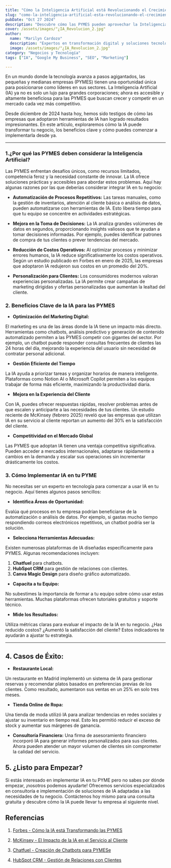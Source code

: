 ```yaml
---
title: "Cómo la Inteligencia Artificial está Revolucionando el Crecimiento de las PYMES en 2025"
slug: "como-la-inteligencia-artificial-esta-revolucionando-el-crecimiento-de-las-pymes-en-2025"
pubDate: "Oct 27 2024"
description: "Descubre cómo las PYMES pueden aprovechar la Inteligencia Artificial para impulsar su crecimiento, mejorar la eficiencia y competir en un mercado global. Conoce los beneficios clave y servicios disponibles para implementar IA hoy mismo."
cover: /assets/images/"¿IA_Revolucion_2.jpg"
author:
  name: "Marilyn Cardozo"
  description: "Expertos en transformación digital y soluciones tecnológicas para PYMES."
  image: /assets/images/"¿IA_Revolucion_2.jpg"
category: "Negocios y Tecnología"
tags: ["IA", "Google My Business", "SEO", "Marketing"]

---
```



En un mundo donde la tecnología avanza a pasos agigantados, las pequeñas y medianas empresas (PYMES) tienen una oportunidad única para posicionarse como líderes en sus sectores. La Inteligencia Artificial (IA) ya no es solo un lujo para grandes corporaciones; ahora es accesible y altamente beneficiosa para las PYMES que buscan crecer y competir en un mercado cada vez más competitivo.

Desde diciembre de 2024 hasta hoy, hemos sido testigos de cómo las empresas que adoptaron herramientas de IA han logrado resultados impresionantes. En este artículo, exploraremos cómo la IA puede transformar tu negocio, los beneficios clave y cómo puedes comenzar a implementarla desde ya.

---


### 1.¿Por qué las PYMES deben considerar la Inteligencia Artificial?

Las PYMES enfrentan desafíos únicos, como recursos limitados, competencia feroz y la necesidad constante de innovar. La IA ofrece soluciones prácticas y accesibles para abordar estos problemas. Aquí hay algunas razones por las que deberías considerar integrar IA en tu negocio:

- **Automatización de Procesos Repetitivos:**
 Las tareas manuales, como la gestión de inventarios, atención al cliente básica o análisis de datos, pueden automatizarse con herramientas de IA. Esto libera tiempo para que tu equipo se concentre en actividades estratégicas.

- **Mejora en la Toma de Decisiones:**
 La IA analiza grandes volúmenes de datos en segundos, proporcionando insights valiosos que te ayudan a tomar decisiones informadas. Por ejemplo, puedes identificar patrones de compra de tus clientes o prever tendencias del mercado.

- **Reducción de Costos Operativos:**
 Al optimizar procesos y minimizar errores humanos, la IA reduce significativamente los costos operativos. Según un estudio publicado en Forbes en enero de 2025, las empresas que adoptaron IA redujeron sus costos en un promedio del 20%.

- **Personalización para Clientes:**
 Los consumidores modernos valoran experiencias personalizadas. La IA permite crear campañas de marketing dirigidas y ofertas personalizadas que aumentan la lealtad del cliente.


### 2. Beneficios Clave de la IA para las PYMES

- **Optimización del Marketing Digital:**

 El marketing es una de las áreas donde la IA tiene un impacto más directo. Herramientas como chatbots, análisis predictivo y generación de contenido automatizado permiten a las PYMES competir con gigantes del sector. Por ejemplo, un chatbot puede responder consultas frecuentes de clientes las 24 horas del día, mejorando la experiencia del usuario sin necesidad de contratar personal adicional.

- **Gestión Eficiente del Tiempo**

 La IA ayuda a priorizar tareas y organizar horarios de manera inteligente. Plataformas como Notion AI o Microsoft Copilot permiten a los equipos trabajar de forma más eficiente, maximizando la productividad diaria.

- **Mejora en la Experiencia del Cliente**

 Con IA, puedes ofrecer respuestas rápidas, resolver problemas antes de que escalen y anticiparte a las necesidades de tus clientes. Un estudio reciente de McKinsey (febrero 2025) reveló que las empresas que utilizan IA en su servicio al cliente reportan un aumento del 30% en la satisfacción del cliente.

- **Competitividad en el Mercado Global**

 Las PYMES que adoptan IA tienen una ventaja competitiva significativa. Pueden acceder a mercados internacionales, adaptarse rápidamente a cambios en la demanda y escalar sus operaciones sin incrementar drásticamente los costos.


### 3. Cómo Implementar IA en tu PYME

No necesitas ser un experto en tecnología para comenzar a usar IA en tu negocio. Aquí tienes algunos pasos sencillos:

- **Identifica Áreas de Oportunidad:**

 Evalúa qué procesos en tu empresa podrían beneficiarse de la automatización o análisis de datos. Por ejemplo, si gastas mucho tiempo respondiendo correos electrónicos repetitivos, un chatbot podría ser la solución.

- **Selecciona Herramientas Adecuadas:**

Existen numerosas plataformas de IA diseñadas específicamente para PYMES. Algunas recomendaciones incluyen:

   1. **Chatfuel** para chatbots.
   2. **HubSpot CRM** para gestión de relaciones con clientes.
   3.  **Canva Magic Design** para diseño gráfico automatizado.


-  **Capacita a tu Equipo:**

 No subestimes la importancia de formar a tu equipo sobre cómo usar estas herramientas. Muchas plataformas ofrecen tutoriales gratuitos y soporte técnico.

- **Mide los Resultados:**

 Utiliza métricas claras para evaluar el impacto de la IA en tu negocio. ¿Has reducido costos? ¿Aumentó la satisfacción del cliente? Estos indicadores te ayudarán a ajustar tu estrategia.

---

## 4. Casos de Éxito:

- **Restaurante Local:**

 Un restaurante en Madrid implementó un sistema de IA para gestionar reservas y recomendar platos basados en preferencias previas de los clientes. Como resultado, aumentaron sus ventas en un 25% en solo tres meses.

- **Tienda Online de Ropa:**
  
 Una tienda de moda utilizó IA para analizar tendencias en redes sociales y ajustar su inventario en tiempo real. Esto les permitió reducir el exceso de stock y aumentar sus márgenes de ganancia.

- **Consultoría Financiera:**
 Una firma de asesoramiento financiero incorporó IA para generar informes personalizados para sus clientes. Ahora pueden atender un mayor volumen de clientes sin comprometer la calidad del servicio.

## 5. ¿Listo para Empezar?

Si estás interesado en implementar IA en tu PYME pero no sabes por dónde empezar, ¡nosotros podemos ayudarte! Ofrecemos servicios especializados en consultoría e implementación de soluciones de IA adaptadas a las necesidades de tu negocio. Contáctenos hoy mismo para una consulta gratuita y descubre cómo la IA puede llevar tu empresa al siguiente nivel.

## Referencias

1. [Forbes - Cómo la IA está Transformando las PYMES](https://www.forbes.com/?spm=5aebb161.6b6f123d.0.0.443e5171dKSqDv)

2. [McKinsey - El Impacto de la IA en el Servicio al Cliente](https://www.mckinsey.com/?spm=5aebb161.6b6f123d.0.0.443e5171dKSqDv)

3. [Chatfuel - Creación de Chatbots para PYMESe](https://chatfuel.com/)

4. [HubSpot CRM - Gestión de Relaciones con Clientes](https://www.hubspot.com/?spm=5aebb161.6b6f123d.0.0.443e5171dKSqDv)



